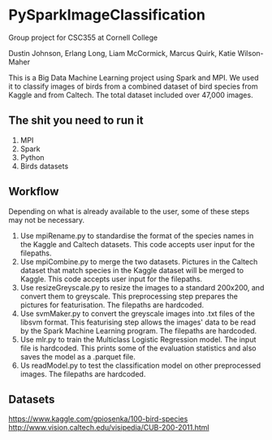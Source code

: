 # PySparkImageClassification
Group project for CSC355 at Cornell College

Dustin Johnson, Erlang Long, Liam McCormick, Marcus Quirk, Katie Wilson-Maher

This is a Big Data Machine Learning project using Spark and MPI. We used it to classify images of birds from a combined dataset of bird species from Kaggle and from Caltech.
The total dataset included over 47,000 images.

## The shit you need to run it

1. MPI
2. Spark
3. Python
4. Birds datasets


## Workflow
Depending on what is already available to the user, some of these steps may not be necessary.

1. Use mpiRename.py to standardise the format of the species names in the Kaggle and Caltech datasets. This code accepts user input for the filepaths.
2. Use mpiCombine.py to merge the two datasets. Pictures in the Caltech dataset that match species in the Kaggle dataset will be merged to Kaggle. This code accepts user input for the filepaths.
3. Use resizeGreyscale.py to resize the images to a standard 200x200, and convert them to greyscale. This preprocessing step prepares the pictures for featurisation. The filepaths are hardcoded.
4. Use svmMaker.py to convert the greyscale images into .txt files of the libsvm format. This featurising step allows the images' data to be read by the Spark Machine Learning program. The filepaths are hardcoded.
5. Use mlr.py to train the Multiclass Logistic Regression model. The input file is hardcoded. This prints some of the evaluation statistics and also saves the model as a .parquet file.
6. Us readModel.py to test the classification model on other preprocessed images. The filepaths are hardcoded.

## Datasets
https://www.kaggle.com/gpiosenka/100-bird-species
http://www.vision.caltech.edu/visipedia/CUB-200-2011.html
